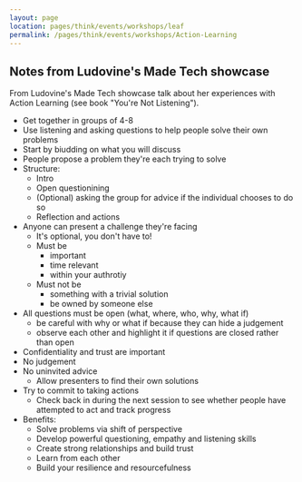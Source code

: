 ```yaml
---
layout: page
location: pages/think/events/workshops/leaf
permalink: /pages/think/events/workshops/Action-Learning
---
```


## Notes from Ludovine's Made Tech showcase

From Ludovine's Made Tech showcase talk about her experiences with Action Learning (see book "You're Not Listening").

- Get together in groups of 4-8
- Use listening and asking questions to help people solve their own problems
- Start by biudding on what you will discuss
- People propose a problem they're each trying to solve
- Structure:
    - Intro
    - Open questionining
    - (Optional) asking the group for advice if the individual chooses to do so
    - Reflection and actions
- Anyone can present a challenge they're facing
    - It's optional, you don't have to!
    - Must be
        - important 
        - time relevant 
        - within your authrotiy 
    - Must not be 
        - something with a trivial solution 
        - be owned by someone else
- All questions must be open (what, where, who, why, what if)
    - be careful with why or what if because they can hide a judgement
    - observe each other and highlight it if questions are closed rather than open
- Confidentiality and trust are important
- No judgement 
- No uninvited advice
    - Allow presenters to find their own solutions
- Try to commit to taking actions
    - Check back in during the next session to see whether people have attempted to act and track progress
- Benefits:
    - Solve problems via shift of perspective
    - Develop powerful questioning, empathy and listening skills
    - Create strong relationships and build trust
    - Learn from each other
    - Build your resilience and resourcefulness